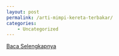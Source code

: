```yaml
---
layout: post
permalink: /arti-mimpi-kereta-terbakar/
categories:
    - Uncategorized
---
```


[Baca Selengkapnya](/04)